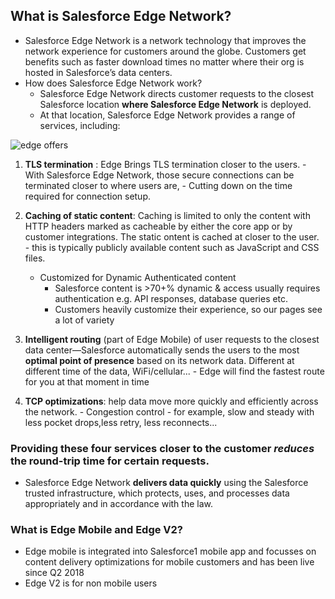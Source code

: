 ## What is Salesforce Edge Network?
 - Salesforce Edge Network is a network technology that improves the network experience for customers around the globe. Customers get benefits such as faster download times no matter where their org is hosted in Salesforce’s data centers. 
- How does Salesforce Edge Network work?
    - Salesforce Edge Network directs customer requests to the closest Salesforce location **where Salesforce Edge Network** is deployed. 
    - At that location, Salesforce Edge Network provides a range of services, including:

![edge offers](img/edge-offers.png)
1. **TLS termination** : Edge Brings TLS termination closer to the users. 
            - With Salesforce Edge Network, those secure connections can be terminated closer to where users are, 
                - Cutting down on the time required for connection setup. 

2. **Caching of static content**:  Caching is limited to only the content with HTTP headers marked as cacheable by either the core app or by customer integrations. The static ontent is cached at closer to the user.
            - this is typically publicly available content such as JavaScript and CSS files.  

    - Customized for Dynamic Authenticated content
        - Salesforce content is >70+% dynamic & access usually requires authentication e.g. API responses, database queries etc.
        - Customers heavily customize their experience, so our pages see a lot of variety


3. **Intelligent routing** (part of Edge Mobile) of user requests to the closest data center—Salesforce automatically sends the users to the most **optimal point of presence** based on its network data. Different at different time of the data, WiFi/cellular...
            - Edge will find the fastest route for you at that moment in time

4. **TCP optimizations**:  help data move more quickly and efficiently across the network.
            - Congestion control - for example, slow and steady with less pocket drops,less retry, less reconnects...


### Providing these four services **closer to the customer** *reduces* the round-trip time for **certain requests**. 
- Salesforce Edge Network **delivers data quickly** using the Salesforce trusted infrastructure, which protects, uses, and processes data appropriately and in accordance with the law.

### What is Edge Mobile and Edge V2?
- Edge mobile is integrated into Salesforce1 mobile app and focusses on content delivery optimizations for mobile customers and has been live since Q2 2018
- Edge V2 is for non mobile users

